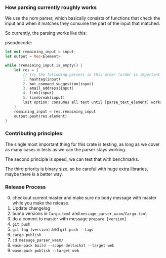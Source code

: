 ### How parsing currently roughly works

We use the nom parser, which basically consists of functions that check the input and when it matches they consume the part of the input that matched.

So currently, the parsing works like this:

pseudocode:

```rs
let mut remaining_input = input;
let output = Vec<Element>

while !remaining_input.is_empty() {
    let res = {
        // try the following parsers in this order (order is important with some parsers)
        1. hashtag(input)
        2. bot_command_suggestion(input)
        3. email_address(input)
        4. link(input)
        5. linebreak(input)
        last option: consumes all text until [parse_text_element] works again
    }
    remaining_input = res.remaining_input
    output.push(res.element)
}
```

### Contributing principles:

The single most important thing for this crate is testing, as long as we cover as many cases in tests as we can the parser stays working.

The second principle is speed, we can test that with benchmarks.

The third priority is binary size, so be careful with huge extra libraries, maybe there is a better way.



### Release Process

0. checkout current master and make sure no body message with master while you make the release.
1. Update changelog
2. bump versions in `Cargo.toml` and `message_parser_wasm/Cargo.toml`
3. do a commit to master with message `prepare [version]`
4. `git push`
5. `git tag [version]` and `git push --tags`
6. `cargo publish`
7. `cd message_parser_wasm/`
8. `wasm-pack build --scope deltachat --target web`
9. `wasm-pack publish --target web`